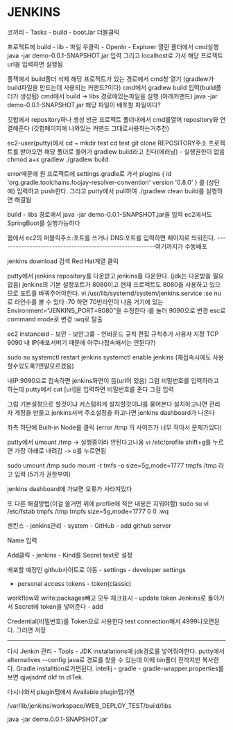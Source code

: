# JENKINS
코끼리 - Tasks - build - bootJar 더블클릭

프로젝트에 build - lib - 파일 우클릭 - OpenIn - Explorer
열린 폴더에서 cmd실행
java -jar demo-0.0.1-SNAPSHOT.jar 입력
그리고 localhost로 가서 해당 프로젝트 url을 입력하면 실행됨

플젝에서 build폴더 삭제
해당 프로젝트가 있는 경로에서 cmd창 열기
(gradlew가 build파일을 만드는데 사용되는 커맨드?이다)
cmd에서 gradlew build 입력(build폴더가 생성됨)
cmd에서 build -> libs 경로에있는파일을 실행 (아래커맨드)
java -jar demo-0.0.1-SNAPSHOT.jar
해당 파일이 배포할 파일이다?

깃헙에서 repository하나 생성
방금 프로젝트 폴더내에서 cmd를열어 repository와 연결해준다
(깃헙페이지에 나와있는 커맨드 그대로사용하는거추천)

ec2-user(putty)에서 cd ~
mkdir test
cd test
git clone REPOSITORY주소
프로젝트를 받아오면 해당 폴더로 들어가
gradlew build라고 친다(에러남) - 실행권한이 없음
chmod a+x gradlew
./gradlew build

error때문에 원 프로젝트에 settings.gradle로 가서
plugins {
    id 'org.gradle.toolchains.foojay-resolver-convention' version '0.8.0'
}
를 (상단에) 입력하고 push한다.
그리고 putty에서 pull하여 ./gradlew clean build를 실행하면 해결됨

build - libs 경로에서 java -jar demo-0.0.1-SNAPSHOT.jar을 입력
ec2에서도 SpringBoot를 실행가능하다

웹에서 ec2의 퍼블릭주소:포트를 쓰거나
DNS:포트를 입력하면 페이지로 띄워진다.
--------------------------------------------------------여기까지가 수동배포

jenkins download 검색
Red Hat계열 클릭

putty에서 jenkins repository를 다운받고 jenkins를 다운한다.
(jdk는 다운받을 필요없음)
jenkins의 기본 설정포트가 8080이고 현재 프로젝트도 8080을 사용하고 있으므로
포트를 바꿔주어야한다.
vi /usr/lib/systemd/system/jenkins.service
:se nu로 라인수를 볼 수 있다
:70 하면 70번라인이 나옴 거기에 있는
Environment="JENKINS_PORT=8080"을 수정한다
i를 눌러 9090으로 변경 esc로 command mode로 변경
:wq로 탈출

ec2 instanceid - 보안 - 보안그룹 - 인바운드 규칙 편집
규칙추가 사용자 지정 TCP 9090 내 IP(배포서버기 때문에 아무나접속해서는 안된다?)

sudo su
systemctl restart jenkins
systemctl enable jenkins	(재접속시에도 사용할수있도록?먼말모르겠음)

내IP:9090으로 접속하면 jenkins화면이 뜸(url이 있음)
그럼 비밀번호를 입력하라고 하는데 putty에서 
cat [url]을 입력하면 비밀번호를 준다 그걸 입력

그럼 기본설정으로 할것이냐 커스텀하게 설치할것이냐를 물어본다
설치하고나면 관리자 계정을 만들고 jenkins서버 주소설정을 하고나면
jenkins dashboard가 나온다

좌측 하단에 Built-in Node를 클릭
(error /tmp 의 사이즈가 너무 작아서 문제가있다)

putty에서 umount /tmp -> 실행중이라 안된다고나옴
vi /etc/profile
shift+g를 누르면 가장 아래로 내려감 -> o를 누르면됨

sudo umount /tmp
sudo mount -t tmfs -o size=5g,mode=1777 tmpfs /tmp
라고 입력 (5기가 권한부여)

jenkins dashboard에 가보면 오류가 사라져있다

또 다른 해결방법(이걸 쓸거면 위에 profile에 적은 내용은 지워야함)
sudo su
vi /etc/fstab
tmpfs   /tmp    tmpfs   size=5g,mode=1777   0   0
:wq

젠킨스 - jenkins관리 - system - GitHub - add github server

Name 입력

Add클릭 - jenkins - Kind를 Secret text로 설정

배포할 예정인 github사이트로 이동 - settings - developer settings
- personal access tokens - token(classic)

workflow와 write:packages빼고 모두 체크표시 - update token
Jenkins로 돌아가서 Secret에 token을 넣어준다 - add

Credential(비밀번호)를 Token으로 사용한다
test connection해서 4999나오면된다. 그러면 저장

-----------------
다시 Jenkin 관리  - Tools - JDK installations에 jdk경로를 넣어줘야한다.
putty에서 alternatives --config java로 경로를 찾을 수 있는데
이때 bin폴더 전까지만 복사한다.
Gradle installtion로가면된다.
intellij - gradle - gradle-wrapper.properties를 보면 qjwjsdmf dkf tn dlTek.

다시나와서 plugin탭에서 Available plugin탭가면




/var/lib/jenkins/workspace/WEB_DEPLOY_TEST/build/libs

java -jar demo.0.0.1-SNAPSHOT.jar
